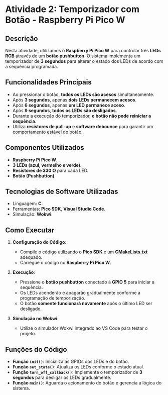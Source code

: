# Atividade 2: Temporizador com Botão - Raspberry Pi Pico W

## Descrição
Nesta atividade, utilizamos o **Raspberry Pi Pico W** para controlar três **LEDs RGB** através de um **botão pushbutton**. O sistema implementa um temporizador de **3 segundos** para alterar o estado dos LEDs de acordo com a sequência programada.

## Funcionalidades Principais
- Ao pressionar o botão, **todos os LEDs são acesos** simultaneamente.
- Após **3 segundos**, apenas **dois LEDs permanecem acesos**.
- Após **6 segundos**, apenas **um LED permanece aceso**.
- Após **9 segundos**, **todos os LEDs são desligados**.
- Durante a execução do temporizador, **o botão não pode reiniciar a sequência**.
- Utiliza **resistores de pull-up** e **software debounce** para garantir um comportamento estável do botão.

## Componentes Utilizados
- **Raspberry Pi Pico W**.
- **3 LEDs (azul, vermelho e verde)**.
- **Resistores de 330 Ω** para cada LED.
- **Botão (Pushbutton)**.

## Tecnologias de Software Utilizadas
- Linguagem: **C**.
- Ferramentas: **Pico SDK**, **Visual Studio Code**.
- Simulação: **Wokwi**.

## Como Executar
1. **Configuração do Código**:
   - Compile o código utilizando o **Pico SDK** e um **CMakeLists.txt** adequado.
   - Carregue o código no **Raspberry Pi Pico W**.

2. **Execução**:
   - Pressione o **botão pushbutton** conectado à **GPIO 5** para iniciar a sequência.
   - Os LEDs acenderão e apagarão gradualmente conforme a programação de temporização.
   - O botão **somente funcionará novamente** após o último LED ser desligado.

3. **Simulação no Wokwi**:
   - Utilize o simulador Wokwi integrado ao VS Code para testar o projeto.

## Funções do Código
- **Função `init()`**: Inicializa as GPIOs dos LEDs e do botão.
- **Função `set_state()`**: Atualiza os LEDs conforme o estado atual.
- **Função `turn_off_callback()`**: Implementa o temporizador de **3 segundos** para desligar os LEDs gradualmente.
- **Função `main()`**: Aguarda o acionamento do botão e gerencia a lógica do sistema.
